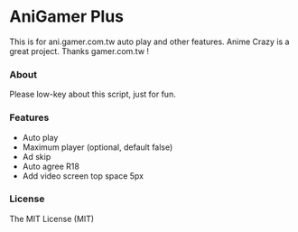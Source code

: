 AniGamer Plus
===

This is for ani.gamer.com.tw auto play and other features.
Anime Crazy is a great project.
Thanks gamer.com.tw !

### About

Please low-key about this script, just for fun.

### Features

 * Auto play
 * Maximum player (optional, default false)
 * Ad skip
 * Auto agree R18
 * Add video screen top space 5px

### License

The MIT License (MIT)